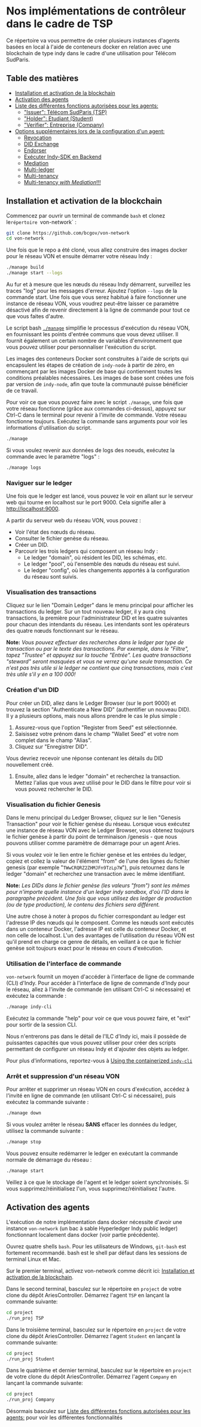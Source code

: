 # Nos implémentations de contrôleur dans le cadre de TSP

Ce répertoire va vous permettre de créer plusieurs instances d'agents basées en local à l'aide de conteneurs docker en relation avec une blockchain de type indy dans le cadre d'une utilisation pour Télécom SudParis.

## Table des matières

- [Installation et activation de la blockchain](#installation-et-activation-de-la-blockchain)
- [Activation des agents](#activation-des-agents)
- [Liste des différentes fonctions autorisées pour les agents:](#liste-des-différentes-fonctions-autorisées-pour-les-agents)
  - ["Issuer": Télécom SudParis (TSP)](#issuer:-télécom-sudparis-(TSP))
  - ["Holder": Etudiant (Student)](#holder:-étudiant-(Student))
  - ["Verifier": Entreprise (Company)](#verifier:-entreprise-(Company))
- [Options supplémentaires lors de la configuration d'un agent:](#options-supplémentaires-lors-de-la-configuration-d-un-agent)
  - [Revocation](#revocation)
  - [DID Exchange](#did-exchange)
  - [Endorser](#endorser)
  - [Exécuter Indy-SDK en Backend](#executer-indy-sdk-en-backend)
  - [Mediation](#mediation)
  - [Multi-ledger](#multi-ledger)
  - [Multi-tenancy](#multi-tenancy)
  - [Multi-tenancy *with Mediation*!!!](#multi-tenancy-with-mediation)

## Installation et activation de la blockchain

Commencez par ouvrir un terminal de commande `bash` et clonez le`répertoire `von-network` :

```bash
git clone https://github.com/bcgov/von-network
cd von-network

```

Une fois que le repo a été cloné, vous allez construire des images docker pour le réseau VON et ensuite démarrer votre réseau Indy :


```bash
./manage build
./manage start --logs

```

Au fur et à mesure que les nœuds du réseau Indy démarrent, surveillez les traces "log" pour les messages d'erreur. Ajoutez l'option `--logs` de la commande start. Une fois que vous serez habitué à faire fonctionner une instance de réseau VON, vous voudrez peut-être laisser ce paramètre désactivé afin de revenir directement à la ligne de commande pour tout ce que vous faites d'autre.

Le script bash [`./manage`](../manage) simplifie le processus d'exécution du réseau VON, en fournissant les points d'entrée communs que vous devez utiliser. Il fournit également un certain nombre de variables d'environnement que vous pouvez utiliser pour personnaliser l'exécution du script.

Les images des conteneurs Docker sont construites à l'aide de scripts qui encapsulent les étapes de création de `indy-node` à partir de zéro, en commençant par les images Docker de base qui contiennent toutes les conditions préalables nécessaires. Les images de base sont créées une fois par version de `indy-node`, afin que toute la communauté puisse bénéficier de ce travail.

Pour voir ce que vous pouvez faire avec le script `./manage`, une fois que votre réseau fonctionne (grâce aux commandes ci-dessus), appuyez sur Ctrl-C dans le terminal pour revenir à l'invite de commande. Votre réseau fonctionne toujours. Exécutez la commande sans arguments pour voir les informations d'utilisation du script.

```bash
./manage

```

Si vous voulez revenir aux données de logs des noeuds, exécutez la commande avec le paramètre "logs" :

```bash
./manage logs

```

### Naviguer sur le ledger

Une fois que le ledger est lancé, vous pouvez le voir en allant sur le serveur web qui tourne en localhost sur le port 9000. Cela signifie aller à [http://localhost:9000](http://localhost:9000).


A partir du serveur web du réseau VON, vous pouvez :

* Voir l'état des nœuds du réseau.
* Consulter le fichier genèse du réseau.
* Créer un DID.
* Parcourir les trois ledgers qui composent un réseau Indy :
    * Le ledger "domain", où résident les DID, les schémas, etc.
    * Le ledger "pool", où l'ensemble des nœuds du réseau est suivi.
    * Le ledger "config", où les changements apportés à la configuration du réseau sont suivis.

### Visualisation des transactions

Cliquez sur le lien "Domain Ledger" dans le menu principal pour afficher les transactions du ledger. Sur un tout nouveau ledger, il y aura cinq transactions, la première pour l'administrateur DID et les quatre suivantes pour chacun des intendants du réseau. Les intendants sont les opérateurs des quatre nœuds fonctionnant sur le réseau.

**Note:** _Vous pouvez effectuer des recherches dans le ledger par type de transaction ou par le texte des transactions. Par exemple, dans le "Filtre", tapez "Trustee" et appuyez sur la touche "Entrée". Les quatre transactions "steward" seront masquées et vous ne verrez qu'une seule transaction. Ce n'est pas très utile si le ledger ne contient que cinq transactions, mais c'est très utile s'il y en a 100 000!_

### Création d'un DID

Pour créer un DID, allez dans le Ledger Browser (sur le port 9000) et trouvez la section "Authenticate a New DID" (authentifier un nouveau DID). Il y a plusieurs options, mais nous allons prendre le cas le plus simple :

1. Assurez-vous que l'option "Register from Seed" est sélectionnée.
2. Saisissez votre prénom dans le champ "Wallet Seed" et votre nom complet dans le champ "Alias".
3. Cliquez sur "Enregistrer DID".

Vous devriez recevoir une réponse contenant les détails du DID nouvellement créé.

1. Ensuite, allez dans le ledger "domain" et recherchez la transaction. Mettez l'alias que vous avez utilisé pour le DID dans le filtre pour voir si vous pouvez rechercher le DID.

### Visualisation du fichier Genesis

Dans le menu principal du Ledger Browser, cliquez sur le lien "Genesis Transaction" pour voir le fichier genèse du réseau. Lorsque vous exécutez une instance de réseau VON avec le Ledger Browser, vous obtenez toujours le fichier genèse à partir du point de terminaison /genesis - que nous pouvons utiliser comme paramètre de démarrage pour un agent Aries. 

Si vous voulez voir le lien entre le fichier genèse et les entrées du ledger, copiez et collez la valeur de l'élément "from" de l'une des lignes du fichier genesis (par exemple "`TWwCRQRZ2ZHMJFn9TzLp7W`"), puis retournez dans le ledger "domain" et recherchez une transaction avec le même identifiant.

**Note:** _Les DIDs dans le fichier genèse (les valeurs "from") sont les mêmes pour n'importe quelle instance d'un ledger indy sandbox, d'où l'ID dans le paragraphe précédent. Une fois que vous utilisez des ledger de production (ou de type production), le contenu des fichiers sera différent._

Une autre chose à noter à propos du fichier correspondant au ledger est l'adresse IP des nœuds qui le composent. Comme les nœuds sont exécutés dans un conteneur Docker, l'adresse IP est celle du conteneur Docker, et non celle de localhost. L'un des avantages de l'utilisation du réseau VON est qu'il prend en charge ce genre de détails, en veillant à ce que le fichier genèse soit toujours exact pour le réseau en cours d'exécution.

### Utilisation de l'interface de commande
`von-network` fournit un moyen d'accéder à l'interface de ligne de commande (CLI) d'Indy. Pour accéder à l'interface de ligne de commande d'Indy pour le réseau, allez à l'invite de commande (en utilisant Ctrl-C si nécessaire) et exécutez la commande :

```bash
./manage indy-cli
```

Exécutez la commande "help" pour voir ce que vous pouvez faire, et "exit" pour sortir de la session CLI.

Nous n'entrerons pas dans le détail de l'ILC d'Indy ici, mais il possède de puissantes capacités que vous pouvez utiliser pour créer des scripts permettant de configurer un réseau Indy et d'ajouter des objets au ledger.

Pour plus d'informations, reportez-vous à [Using the containerized `indy-cli`](./Indy-CLI.md)

### Arrêt et suppression d'un réseau VON

Pour arrêter et supprimer un réseau VON en cours d'exécution, accédez à l'invité en ligne de commande (en utilisant Ctrl-C si nécessaire), puis exécutez la commande suivante :

```bash
./manage down

```


Si vous voulez arrêter le réseau **SANS** effacer les données du ledger, utilisez la commande suivante : 

```bash
./manage stop

```

Vous pouvez ensuite redémarrer le ledger en exécutant la commande normale de démarrage du réseau :

```bash
./manage start

```

Veillez à ce que le stockage de l'agent et le ledger soient synchronisés. Si vous supprimez/réinitialisez l'un, vous supprimez/réinitialisez l'autre.

## Activation des agents

L'exécution de notre implémentation dans docker nécessite d'avoir une instance `von-network` (un bac à sable Hyperledger Indy public ledger) fonctionnant localement dans docker (voir partie précédente).

Ouvrez quatre shells `bash`. Pour les utilisateurs de Windows, `git-bash` est fortement recommandé. bash est le shell par défaut dans les sessions de terminal Linux et Mac.

Sur le premier terminal, activez von-network comme décrit ici: [Installation et activation de la blockchain](#installation-et-activation-de-la-blockchain).

Dans le second terminal, basculez sur le répertoire en `project` de votre clone du dépôt AriesController. Démarrez l'agent `TSP` en lançant la commande suivante:

```bash
cd project
./run_proj TSP
```

Dans le troisième terminal, basculez sur le répertoire en `project` de votre clone du dépôt AriesController. Démarrez l'agent `Student` en lançant la commande suivante:

```bash
cd project
./run_proj Student
```
Dans le quatrième et dernier terminal, basculez sur le répertoire en `project` de votre clone du dépôt AriesController. Démarrez l'agent `Company` en lançant la commande suivante:
```bash
cd project
./run_proj Company
```
Désormais basculez sur [Liste des différentes fonctions autorisées pour les agents:](#liste-des-différentes-fonctions-autorisées-pour-les-agents) pour voir les différentes fonctionnalités